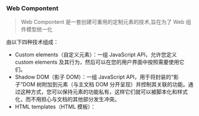### Web Compontent

> Web Compontent 是一套创建可重用的定制元素的技术,旨在为了 Web 组件模型统一化

由以下四种技术组成：

-   Custom elements（自定义元素）：一组 JavaScript API，允许您定义 custom elements 及其行为，然后可以在您的用户界面中按照需要使用它们。
-   Shadow DOM（影子 DOM）：一组 JavaScript API，用于将封装的“影子”DOM 树附加到元素（与主文档 DOM 分开呈现）并控制其关联的功能。通过这种方式，您可以保持元素的功能私有，这样它们就可以被脚本化和样式化，而不用担心与文档的其他部分发生冲突。
-   HTML templates（HTML 模板）：<template> 和 <slot> 元素使您可以编写不在呈现页面中显示的标记模板。然后它们可以作为自定义元素结构的基础被多次重用。
-   HTML Imports（HTML 导入）：一旦定义了自定义组件，最简单的重用它的方法就是使其定义细节保存在一个单独的文件中，然后使用导入机制将其导入到想要实际使用它的页面中。HTML 导入就是这样一种机制，尽管存在争议 — Mozilla 根本不同意这种方法，并打算在将来实现更合适的。

即模板插槽、影子节点、自定义元素、Imports。

实现[web component](https://developer.mozilla.org/zh-CN/docs/Web/Web_Components)的基本方法通常如下所示：

1. 使用 ECMAScript 2015 类语法创建一个类，来指定 web 组件的功能.
2. 使用 CustomElementRegistry.define()方法注册您的新自定义元素 ，并向其传递要定义的元素名称、指定元素功能的类以及可选的，其所继承自的元素。
3. 如果需要的话，使用 Element.attachShadow()方法将一个 shadow DOM 附加到自定义元素上。使用通常的 DOM 方法向 shadow DOM 中添加子元素、事件监听器等等。
4. 如果需要的话，使用<template> 和 <slot>方法定义一个 HTML 模板。再次使用常规 DOM 方法克隆模板并将其附加到您的 shadow DOM 中。
5. 在页面任何您喜欢的位置使用自定义元素，就像使用常规 HTML 元素那样。

#### 自定义标签

即自定义新的 HTML 元素，声明其行为和样式，从自定义的程度分两类：

-   自定义标签元素（Autonomous custom elements）：完全独立于原始 HTML 元素标签的新标签元素，其所有行为需要开发者定义；
-   自定义内置元素（Customized built-in）：基于 HTML 原始元素标签的自定义元素，以便于使用原始元素的特性，开发者只需要定义拓展行为；

##### 创建自定义标签元素

为了创建一个自定义标签元素，我们需要继承 HTMLELement 类:

```js
class GoTop extends HTMLElement {
    constructor() {
        super()
    }
}
customElements.define('go-top', GoTop)
```

##### 创建自定义内置元素

即在某些基础内置元素的扩展。

#### Shadow DOM

即完全封装 DOM 和 style，将组件完全隔离出来，解决方案就是`attachShadow()`方法。
要创建一个影子 DOM，很简单，使用`attachShadow()`方法即可，而需要注意的是所有影子 DOM 必须和一个文档中存在的元素（HTML 内置元素或自定义元素）绑定，才能使用：

```js
var frag = document.createElement('div')
var shadowRoot = frag.attachShadow({ mode: 'open' }) // open 指定为开放的封装模式。
shadowRoot.innerHTML = '<p>Shadow DOM Content</p>'
```

#### HTML template 模板

HTML 模板是支持度最高的特性，其允许开发者定义一个直接被复制时才会使用的 html 模板。

```html
<template id="custom-template>
     <h1>HTML Templates are rad</h1>
</template>
```

在 js 中使用：

```js
const template = document.getElementById('custom-template')
const templateContent = template.content
const container = document.getElementById('container')
const templateInstance = templateContent.cloneNode(true)
container.appendChild(templateInstance)
```

参考资料：

-   [2018 来谈谈 Web Component](https://juejin.im/post/5b780a98e51d4538980bf5cf?utm_source=gold_browser_extension)
